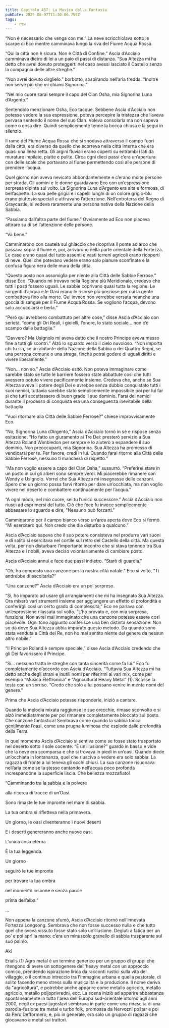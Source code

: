 ```yaml
---
title: Capitolo 457: La Musica della Fantasia
pubDate: 2025-08-07T11:30:06.755Z
tags:
    - rtw
---
```











“Non è necessario che venga con me.” La neve scricchiolava sotto le scarpe di Eco mentre camminava lungo la riva del Fiume Acqua Rossa.


“Qui la città non è sicura. Non è Città di Confine.” Ascia d’Acciaio camminava dietro di lei a un paio di passi di distanza. “Sua Altezza mi ha detto che avrei dovuto proteggerti nel caso avessi lasciato il Castello senza la compagnia delle altre streghe.”


“Non avrei dovuto dirglielo.” borbottò, sospirando nell’aria fredda. “Inoltre non serve più che mi chiami Signorina.”


“Nel mio cuore sarai sempre il capo del Clan Osha, mia Signorina Luna d’Argento.”


Sentendolo menzionare Osha, Eco tacque. Sebbene Ascia d’Acciaio non potesse vedere la sua espressione, poteva percepire la tristezza che l’aveva pervasa sentendo il nome del suo Clan. Voleva consolarla ma non sapeva come o cosa dire. Quindi semplicemente tenne la bocca chiusa e la seguì in silenzio.


Il ramo del Fiume Acqua Rossa che si snodava attraverso il campo fuori dalla città, era diverso da quello che scorreva nella città interna che era quasi una linea retta. Gli argini fluviali erano coperti su entrambi i lati da murature impilate, piatte e pulite. Circa ogni dieci passi c’era un’apertura con delle scale che portavano al fiume permettendo così alle persone di prendere l’acqua.


Quel giorno non aveva nevicato abbondantemente e c’erano molte persone per strada. Gli uomini e le donne guardavano Eco con un’espressione sorpresa dipinta sul volto. La Signorina Luna d’Argento era alta e formosa, di bell’aspetto. La sua pelle grigia e i capelli lunghi di un colore grigio-blu erano piuttosto speciali e attiravano l’attenzione. Nell’entroterra del Regno di Graycastle, si vedeva raramente una persona nativa della Nazione della Sabbia.


“Passiamo dall’altra parte del fiume.” Ovviamente ad Eco non piaceva attirare su di sé l’attenzione delle persone.


“Va bene.”


Camminarono con cautela sul ghiaccio che ricopriva il ponte ad arco che passava sopra il fiume e, poi, arrivarono nella parte orientale della Fortezza. Le case erano quasi del tutto assenti e vasti terreni agricoli erano ricoperti di neve. Quel che potevano vedere erano solo pianure sconfinate e la confusa figura nera delle mura della città.


“Questo posto non assomiglia per niente alla Città delle Sabbie Ferrose.” disse Eco. “Quando mi trovavo nella Regione più Meridionale, credevo che tutti i posti fossero uguali. Le sabbie coprivano quasi tutta la regione. Le sorgenti d’acqua e le Oasi erano le risorse più preziose per cui la gente combatteva fino alla morte. Qui invece non verrebbe versata neanche una goccia di sangue per il Fiume Acqua Rossa. Se vogliono l’acqua, devono solo accucciarsi e berla.”


“Però qui avrebbero combattuto per altre cose,” disse Ascia d’Acciaio con serietà, “come gli Ori Reali, i gioielli, l’onore, lo stato sociale… non c’è scampo dalle battaglie.”


“Davvero? Ma Usignolo mi aveva detto che il nostro Principe aveva messo fine a tutti gli scontri.” Alzò lo sguardo verso il cielo nuvoloso. “Non importa chi tu sia, se un abitante della Nazione della Sabbia o dei Quattro Regni, se una persona comune o una strega, finché potrai godere di uguali diritti e vivere liberamente.”


“Non… non so.” Ascia d’Acciaio esitò. Non poteva immaginare come sarebbe stato se tutte le barriere fossero state abbattute così che tutti avessero potuto vivere pacificamente insieme. Credeva che, anche se Sua Altezza aveva il potere degli Dei e avrebbe senza dubbio conquistato tutti i suoi nemici, tuttavia sarebbe stato semplicemente impossibile poi per lui far sì che tutti accettassero di buon grado il suo dominio. Farsi dei nemici durante il processo di conquista era una conseguenza inevitabile della battaglia.


“Vuoi ritornare alla Città delle Sabbie Ferrose?” chiese improvvisamente Eco.


“No, Signorina Luna d’Argento,” Ascia d’Acciaio tornò in sé e rispose senza esitazione. “Ho fatto un giuramento ai Tre Dei: presterò servizio a Sua Altezza Roland Wimbledon per sempre e lo aiuterò a espandere il suo dominio. Non preoccuparti, mia Signorina. Sua Altezza ha promesso di vendicarsi per te. Per favore, credi in lui. Quando farai ritorno alla Città delle Sabbie Ferrose, nessuno ti mancherà di rispetto.”


“Ma non voglio essere a capo del Clan Osha,” sussurrò. “Preferirei stare in un posto in cui gli alberi sono sempre verdi. Mi piacerebbe rimanere con Wendy e Usignolo. Vorrei che Sua Altezza mi insegnasse delle canzoni. Spero che un giorno possa farvi ritorno per dare un’occhiata, ma non voglio vivere nel deserto e combattere continuamente per l’acqua.”


“A ogni modo, nel mio cuore, sei tu l’unico successore.” Ascia d’Acciaio non riuscì ad esprimersi del tutto. Ciò che fece fu invece semplicemente abbassare lo sguardo e dire, "Nessuno può forzarti.”


Camminarono per il campo bianco verso un’area aperta dove Eco si fermò. “Mi eserciterò qui. Non credo che dia disturbo a qualcuno.”


Ascia d’Acciaio sapeva che il suo potere consisteva nel produrre vari suoni e di solito si esercitava nel cortile sul retro del Castello della città. Ma questa volta, per non disturbare l’importante incontro che si stava tenendo tra Sua Altezza e i nobili, aveva deciso volontariamente di cambiare posto.


Ascia d’Acciaio annuì e fece due passi indietro. “Starò di guardia.”


“Oh, ho composto una canzone per la nostra città natale.” Eco si voltò, “Ti andrebbe di ascoltarla?”


“Una canzone?” Ascia d’Acciaio era un po’ sorpreso.


“Si, ho imparato ad usare gli arrangiamenti che mi ha insegnato Sua Altezza. Ora mixerò vari strumenti insieme per aggiungere un effetto di profondità e conferirgli così un certo grado di complessità,” Eco ne parlava con un’espressione rilassata sul volto. “L’ho provato e, con mia sorpresa, funziona. Non avrei mai immaginato che una canzone potesse essere così piacevole. Ogni tono aggiunto conferisce una ben distinta sensazione. Non so da dove Sua Altezza abbia imparato questo metodo. Da quando sono stata venduta a Città del Re, non ho mai sentito niente del genere da nessun altro nobile.”


“Il Principe Roland è sempre speciale,” disse Ascia d’Acciaio credendo che gli Dei favorissero il Principe.


“Si… nessuno tratta le streghe con tanta sincerità come fa lui.” Eco fu completamente d’accordo con Ascia d’Acciaio. “Tuttavia Sua Altezza mi ha detto anche degli strani e inutili nomi per riferirmi ai vari mix, come per esempio “Musica Elettronica” e “Agricultural Heavy Metal” (1). Scosse la testa con un sorriso. “Credo che solo a lui possano venire in mente nomi del genere.”


Prima che Ascia d’Acciaio potesse risponderle, iniziò a cantare.


Quando la melodia mixata raggiunse le sue orecchie, rimase sconvolto e si alzò immediatamente per poi rimanere completamente bloccato sul posto. Che canzone fantastica! Sembrava come quando la sabbia tocca gentilmente l’oasi, come una prugna luminosa che esplode dalle profondità della Terra.


In quel momento Ascia d’Acciaio si sentiva come se fosse stato trasportato nel deserto sotto il sole cocente. “È un’illusione?” guardò in basso e vide che la neve era scomparsa e che si trovava in piedi in un’oasi. Quando diede un’occhiata in lontananza, quel che riusciva a vedere era solo sabbia. La ragazza di fronte a lui teneva gli occhi chiusi. La sua canzone risuonava nell’aria come se la stesse cantando nell’acqua poco profonda increspandone la superficie liscia. Che bellezza mozzafiato!


“Camminando tra la sabbia e la polvere


alla ricerca di tracce di un’Oasi.


Sono rimaste le tue impronte nel mare di sabbia.


La tua ombra si rifletteva nella primavera.


Un giorno, le oasi diventeranno i nuovi deserti


E i deserti genereranno anche nuove oasi.


L’unica cosa eterna


È la tua leggenda.


Un giorno


seguirò le tue impronte


per trovare la tua ombra


nel momento insonne e senza parole


prima dell’alba.”


…


Non appena la canzone sfumò, Ascia d’Acciaio ritornò nell’innevata Fortezza Longsong. Sembrava che non fosse successo nulla e che tutto quel che aveva vissuto fosse stato solo un’illusione. Deglutì a fatica per un po’ e poi aprì la mano: c’era un minuscolo granello di sabbia trasparente sul suo palmo.






Aki 


 


 Erialis   (1) Agro metal è un termine generico per un gruppo di gruppi che ritengono di avere un sottogenere dell'heavy metal con un approccio comico, prendendo ispirazione lirica da racconti rustici sulla vita del villaggio, o il continuo intreccio tra l'immagine urbana e quella pastorale, di solito facendo meno stress sulla musicalità e la produzione. Il nome deriva da "agricoltura", e potrebbe anche apparire come metallo agricolo, metallo agricolo, metallo poljoprivredni, ecc. La scena iniziò ad apparire abbastanza spontaneamente in tutta l'area dell'Europa sud-orientale intorno agli anni 2000, negli ex paesi jugoslavi sembrava in parte come una rinascita di una parodia-fusione tra metal e turbo folk, promossa da Nervozni poštar e poi da Pero Defformero, e, più in generale, era solo un gruppo di ragazzi che giocavano a metal sui trattori.








                                


                                



